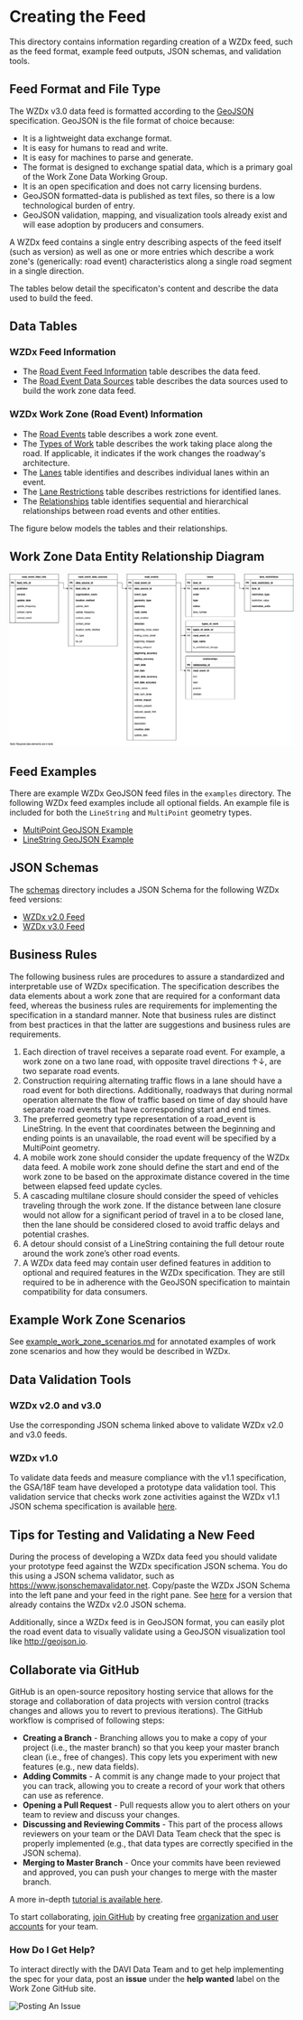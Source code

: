 # Creating the Feed
This directory contains information regarding creation of a WZDx feed, such as the feed format, example feed outputs, JSON schemas, and validation tools.

## Feed Format and File Type

The WZDx v3.0 data feed is formatted according to the [GeoJSON](https://geojson.org/) specification. GeoJSON is the file format of choice because:
- It is a lightweight data exchange format.
- It is easy for humans to read and write.
- It is easy for machines to parse and generate.
- The format is designed to exchange spatial data, which is a primary goal of the Work Zone Data Working Group.
- It is an open specification and does not carry licensing burdens.
- GeoJSON formatted-data is published as text files, so there is a low technological burden of entry.
- GeoJSON validation, mapping, and visualization tools already exist and will ease adoption by producers and consumers.

A WZDx feed contains a single entry describing aspects of the feed itself (such as version) as well as one or more entries which describe a work zone's (generically: road event) characteristics along a single road segment in a single direction.

The tables below detail the specificaton's content and describe the data used to build the feed.

## Data Tables
### WZDx Feed Information

- The [Road Event Feed Information](/spec-content/data-tables/road_event_feed_info.md) table describes the data feed.
- The [Road Event Data Sources](/spec-content/data-tables/road_event_data_sources.md) table describes the data sources used to build the work zone data feed.

### WZDx Work Zone (Road Event) Information

- The [Road Events](/spec-content/data-tables/road_events.md) table describes a work zone event.
- The [Types of Work](/spec-content/data-tables/types_of_work.md) table describes the work taking place along the road.  If applicable, it indicates if the work changes the roadway's architecture.
- The [Lanes](/spec-content/data-tables/lanes.md) table identifies and describes individual lanes within an event.
- The [Lane Restrictions](/spec-content/data-tables/lane_restrictions.md) table describes restrictions for identified lanes.
- The [Relationships](/spec-content/data-tables/relationships.md) table identifies sequential and hierarchical relationships between road events and other entities.

The figure below models the tables and their relationships.

## Work Zone Data Entity Relationship Diagram

![road_event ERD](/images/road_event_erd.jpg)

## Feed Examples
There are example WZDx GeoJSON feed files in the `examples` directory. The following WZDx feed examples include all optional fields. An example file is included for both the `LineString` and `MultiPoint` geometry types.

* [MultiPoint GeoJSON Example](/create-feed/examples/multipoint_example.geojson)
* [LineString GeoJSON Example](/create-feed/examples/linestring_example.geojson)

## JSON Schemas
The [schemas](/create-feed/schemas) directory includes a JSON Schema for the following WZDx feed versions:

* [WZDx v2.0 Feed](/create-feed/schemas/wzdx_v2.0_feed.json)
* [WZDx v3.0 Feed](/create-feed/schemas/wzdx_v3.0_feed.json)

## Business Rules
The following business rules are procedures to assure a standardized and interpretable use of WZDx specification. The specification describes the data elements about a work zone that are required for a conformant data feed, whereas the business rules are requirements for implementing the specification in a standard manner. Note that business rules are distinct from best practices in that the latter are suggestions and business rules are requirements.

1. Each direction of travel receives a separate road event. For example, a work zone on a two lane road, with opposite travel directions ↑↓, are two separate road events.
2. Construction requiring alternating traffic flows in a lane should have a road event for both directions. Additionally, roadways that during normal operation alternate the flow of traffic based on time of day should have separate road events that have corresponding start and end times.
3. The preferred geometry type representation of a road_event is LineString. In the event that coordinates between the beginning and ending points is an unavailable, the road event will be specified by a MultiPoint geometry.  
4. A mobile work zone should consider the update frequency of the WZDx data feed. A mobile work zone should define the start and end of the work zone to be based on the approximate distance covered in the time between elapsed feed update cycles.
5. A cascading multilane closure should consider the speed of vehicles traveling through the work zone. If the distance between lane closure would not allow for a significant period of travel in a to be closed lane, then the lane should be considered closed to avoid traffic delays and potential crashes.
6. A detour should consist of a LineString containing the full detour route around the work zone’s other road events.
7. A WZDx data feed may contain user defined features in addition to optional and required features in the WZDx specification. They are still required to be in adherence with the GeoJSON specification to maintain compatibility for data consumers.

## Example Work Zone Scenarios

See [example_work_zone_scenarios.md](/create-feed/example_work_zone_scenarios.md) for annotated examples of work zone scenarios and how they would be described in WZDx.

## Data Validation Tools
### WZDx v2.0 and v3.0
Use the corresponding JSON schema linked above to validate WZDx v2.0 and v3.0 feeds.

### WZDx v1.0
To validate data feeds and measure compliance with the v1.1 specification, the GSA/18F team have developed a prototype data validation tool. This validation service that checks work zone activities against the WZDx v1.1 JSON schema specification is available [here](https://github.com/18F/usdot-jpo-ode-workzone-data-exchange/wiki).

## Tips for Testing and Validating a New Feed

During the process of developing a WZDx data feed you should validate your prototype feed against the WZDx specification JSON schema. You do this using a JSON schema validator, such as https://www.jsonschemavalidator.net. Copy/paste the WZDx JSON Schema into the left pane and your feed in the right pane. See [here](https://www.jsonschemavalidator.net/s/d2oYmEnj) for a version that already contains the WZDx v2.0 JSON schema.

Additionally, since a WZDx feed is in GeoJSON format, you can easily plot the road event data to visually validate using a GeoJSON visualization tool like http://geojson.io.

## Collaborate via GitHub
GitHub is an open-source repository hosting service that allows for the storage and collaboration of data projects with version control (tracks changes and allows you to revert to previous iterations). The GitHub workflow is comprised of following steps:
- **Creating a Branch** - Branching allows you to make a copy of your project (i.e., the master branch) so that you keep your master branch clean (i.e., free of changes). This copy lets you experiment with new features (e.g., new data fields).
- **Adding Commits** - A commit is any change made to your project that you can track, allowing you to create a record of your work that others can use as reference.  
- **Opening a Pull Request** - Pull requests allow you to alert others on your team to review and discuss your changes.
- **Discussing and Reviewing Commits** - This part of the process allows reviewers on your team or the DAVI Data Team check that the spec is properly implemented (e.g., that data types are correctly specified in the JSON schema).
- **Merging to Master Branch** - Once your commits have been reviewed and approved, you can push your changes to merge with the master branch.

A more in-depth [tutorial is available here](https://guides.github.com/introduction/flow/).

To start collaborating, [join GitHub](https://github.com/) by creating free [organization and user accounts](https://help.github.com/articles/differences-between-user-and-organization-accounts/) for your team.

### How Do I Get Help?
To interact directly with the DAVI Data Team and to get help implementing the spec for your data, post an **issue** under the **help wanted** label on the Work Zone GitHub site.

![Posting An Issue](https://github.com/usdot-jpo-ode/jpo-wzdx/blob/master/images/issues.png)
